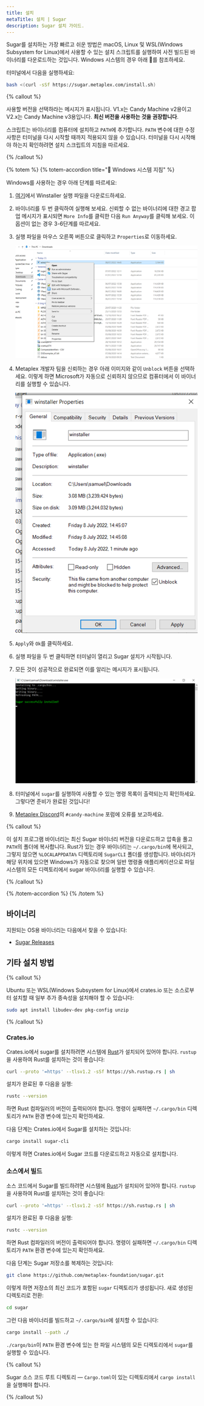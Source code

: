 ```yaml
---
title: 설치
metaTitle: 설치 | Sugar
description: Sugar 설치 가이드.
---
```


Sugar를 설치하는 가장 빠르고 쉬운 방법은 macOS, Linux 및 WSL(Windows Subsystem for Linux)에서 사용할 수 있는 설치 스크립트를 실행하여 사전 빌드된 바이너리를 다운로드하는 것입니다. Windows 시스템의 경우 아래 📌를 참조하세요.

터미널에서 다음을 실행하세요:
```bash
bash <(curl -sSf https://sugar.metaplex.com/install.sh)
```

{% callout %}

사용할 버전을 선택하라는 메시지가 표시됩니다. V1.x는 Candy Machine v2용이고 V2.x는 Candy Machine v3용입니다. **최신 버전을 사용하는 것을 권장합니다**.

스크립트는 바이너리를 컴퓨터에 설치하고 `PATH`에 추가합니다. `PATH` 변수에 대한 수정 사항은 터미널을 다시 시작할 때까지 적용되지 않을 수 있습니다. 터미널을 다시 시작해야 하는지 확인하려면 설치 스크립트의 지침을 따르세요.

{% /callout %}

{% totem %}
{% totem-accordion title="📌 Windows 시스템 지침" %}

Windows를 사용하는 경우 아래 단계를 따르세요:

1. [여기](https://github.com/metaplex-foundation/winstaller/releases/latest/download/winstaller.exe)에서 Winstaller 실행 파일을 다운로드하세요.

2. 바이너리를 두 번 클릭하여 실행해 보세요. 신뢰할 수 없는 바이너리에 대한 경고 팝업 메시지가 표시되면 `More Info`를 클릭한 다음 `Run Anyway`를 클릭해 보세요. 이 옵션이 없는 경우 3-6단계를 따르세요.

3. 실행 파일을 마우스 오른쪽 버튼으로 클릭하고 `Properties`로 이동하세요.

   ![Properties.PNG](https://raw.githubusercontent.com/metaplex-foundation/docs/main/static/assets/sugar/Properties.png)

4. Metaplex 개발자 팀을 신뢰하는 경우 아래 이미지와 같이 `Unblock` 버튼을 선택하세요. 이렇게 하면 Microsoft가 자동으로 신뢰하지 않으므로 컴퓨터에서 이 바이너리를 실행할 수 있습니다.

   ![Unblock.PNG](https://raw.githubusercontent.com/metaplex-foundation/docs/main/static/assets/sugar/Unblock.png)

5. `Apply`와 `Ok`를 클릭하세요.

6. 실행 파일을 두 번 클릭하면 터미널이 열리고 Sugar 설치가 시작됩니다.

7. 모든 것이 성공적으로 완료되면 이를 알리는 메시지가 표시됩니다.

   ![windows installed](https://raw.githubusercontent.com/metaplex-foundation/docs/main/static/assets/sugar/installed.png)

8. 터미널에서 `sugar`를 실행하여 사용할 수 있는 명령 목록이 출력되는지 확인하세요. 그렇다면 준비가 완료된 것입니다!

9. [Metaplex Discord](https://discord.gg/metaplex)의 `#candy-machine` 포럼에 오류를 보고하세요.

{% callout %}

이 설치 프로그램 바이너리는 최신 Sugar 바이너리 버전을 다운로드하고 압축을 풀고 `PATH`의 폴더에 복사합니다. Rust가 있는 경우 바이너리는 `~/.cargo/bin`에 복사되고, 그렇지 않으면 `%LOCALAPPDATA%` 디렉토리에 `SugarCLI` 폴더를 생성합니다. 바이너리가 해당 위치에 있으면 Windows가 자동으로 찾으며 일반 명령줄 애플리케이션으로 파일 시스템의 모든 디렉토리에서 sugar 바이너리를 실행할 수 있습니다.

{% /callout %}

{% /totem-accordion %}
{% /totem %}

## 바이너리

지원되는 OS용 바이너리는 다음에서 찾을 수 있습니다:

- [Sugar Releases](https://github.com/metaplex-foundation/sugar/releases)

## 기타 설치 방법

{% callout %}

Ubuntu 또는 WSL(Windows Subsystem for Linux)에서 crates.io 또는 소스로부터 설치할 때 일부 추가 종속성을 설치해야 할 수 있습니다:
```bash
sudo apt install libudev-dev pkg-config unzip
```

{% /callout %}

### Crates.io

Crates.io에서 sugar를 설치하려면 시스템에 [Rust](https://www.rust-lang.org/tools/install)가 설치되어 있어야 합니다. `rustup`을 사용하여 Rust를 설치하는 것이 좋습니다:

```bash
curl --proto '=https' --tlsv1.2 -sSf https://sh.rustup.rs | sh
```

설치가 완료된 후 다음을 실행:

```bash
rustc --version
```

하면 Rust 컴파일러의 버전이 출력되어야 합니다. 명령이 실패하면 `~/.cargo/bin` 디렉토리가 `PATH` 환경 변수에 있는지 확인하세요.

다음 단계는 Crates.io에서 Sugar를 설치하는 것입니다:

```bash
cargo install sugar-cli
```
이렇게 하면 Crates.io에서 Sugar 코드를 다운로드하고 자동으로 설치합니다.


### 소스에서 빌드

소스 코드에서 Sugar를 빌드하려면 시스템에 [Rust](https://www.rust-lang.org/tools/install)가 설치되어 있어야 합니다. `rustup`을 사용하여 Rust를 설치하는 것이 좋습니다:

```bash
curl --proto '=https' --tlsv1.2 -sSf https://sh.rustup.rs | sh
```

설치가 완료된 후 다음을 실행:

```bash
rustc --version
```

하면 Rust 컴파일러의 버전이 출력되어야 합니다. 명령이 실패하면 `~/.cargo/bin` 디렉토리가 `PATH` 환경 변수에 있는지 확인하세요.

다음 단계는 Sugar 저장소를 복제하는 것입니다:

```bash
git clone https://github.com/metaplex-foundation/sugar.git
```

이렇게 하면 저장소의 최신 코드가 포함된 `sugar` 디렉토리가 생성됩니다. 새로 생성된 디렉토리로 전환:

```bash
cd sugar
```

그런 다음 바이너리를 빌드하고 `~/.cargo/bin`에 설치할 수 있습니다:

```bash
cargo install --path ./
```

`./cargo/bin`이 `PATH` 환경 변수에 있는 한 파일 시스템의 모든 디렉토리에서 `sugar`를 실행할 수 있습니다.

{% callout %}

Sugar 소스 코드 루트 디렉토리 &mdash; `Cargo.toml`이 있는 디렉토리에서 `cargo install`을 실행해야 합니다.

{% /callout %}
